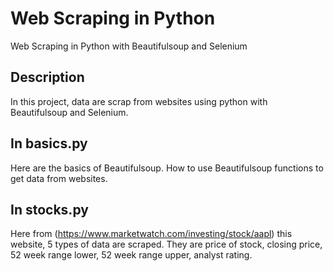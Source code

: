 # Web Scraping in Python
Web Scraping in Python with Beautifulsoup and Selenium 

## Description

In this project, data are scrap from websites using python with Beautifulsoup and Selenium. 

## In basics.py

Here are the basics of Beautifulsoup. How to use Beautifulsoup functions to get data from websites.

## In stocks.py

Here from (https://www.marketwatch.com/investing/stock/aapl) this website, 5 types of data are scraped. They are price of stock, closing price, 52 week range lower, 52 week range upper, analyst rating. 
